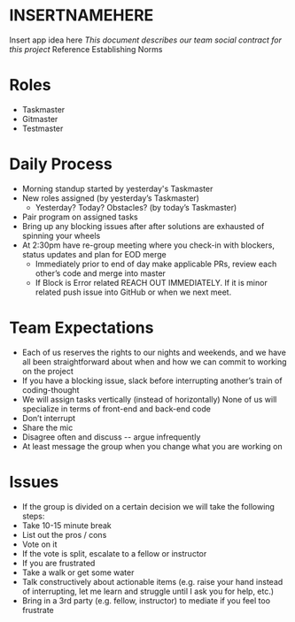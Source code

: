 # INSERTNAMEHERE

Insert app idea here
_This document describes our team social contract for this project_
Reference Establishing Norms

# Roles

* Taskmaster
* Gitmaster
* Testmaster

# Daily Process

* Morning standup started by yesterday's Taskmaster
* New roles assigned (by yesterday’s Taskmaster)
  * Yesterday? Today? Obstacles? (by today’s Taskmaster)
* Pair program on assigned tasks
* Bring up any blocking issues after after solutions are exhausted of spinning your wheels
* At 2:30pm have re-group meeting where you check-in with blockers, status updates and plan for EOD merge
  * Immediately prior to end of day make applicable PRs, review each other’s code and merge into master
  * If Block is Error related REACH OUT IMMEDIATELY. If it is minor related push issue into GitHub or when we next meet.

# Team Expectations

* Each of us reserves the rights to our nights and weekends, and we have all been straightforward about when and how we can commit to working on the project
* If you have a blocking issue, slack before interrupting another’s train of coding-thought
* We will assign tasks vertically (instead of horizontally)
  None of us will specialize in terms of front-end and back-end code
* Don’t interrupt
* Share the mic
* Disagree often and discuss -- argue infrequently
* At least message the group when you change what you are working on

# Issues

* If the group is divided on a certain decision we will take the following steps:
* Take 10-15 minute break
* List out the pros / cons
* Vote on it
* If the vote is split, escalate to a fellow or instructor
* If you are frustrated
* Take a walk or get some water
* Talk constructively about actionable items (e.g. raise your hand instead of interrupting, let me learn and struggle until I ask you for help, etc.)
* Bring in a 3rd party (e.g. fellow, instructor) to mediate if you feel too frustrate
